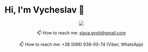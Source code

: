 # Hi, I'm Vycheslav 👋
<p align='center'>
   <a href="https://t.me/slava_gvsh">
       <img src="https://img.shields.io/badge/Telegram-2CA5E0?style=for-the-badge&logo=telegram&logoColor=white"/>
   </a>
<p align='center'>
   📫 How to reach me: <a href='mailto:slava.gvsh@gmail.com'>slava.gvsh@gmail.com</a>
</p>
<p align='center'>
   📫 How to reach me: +38 (066) 938-00-74 (Viber, WhatsApp)
</p>
